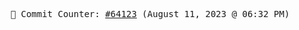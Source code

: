 <p align="center">
    <samp>
        📮 Commit Counter: <a href="https://github.com/Javascript-void0/Javascript-void0/commits/main">#64123</a> (August 11, 2023 @ 06:32 PM)
    </samp>
</p>